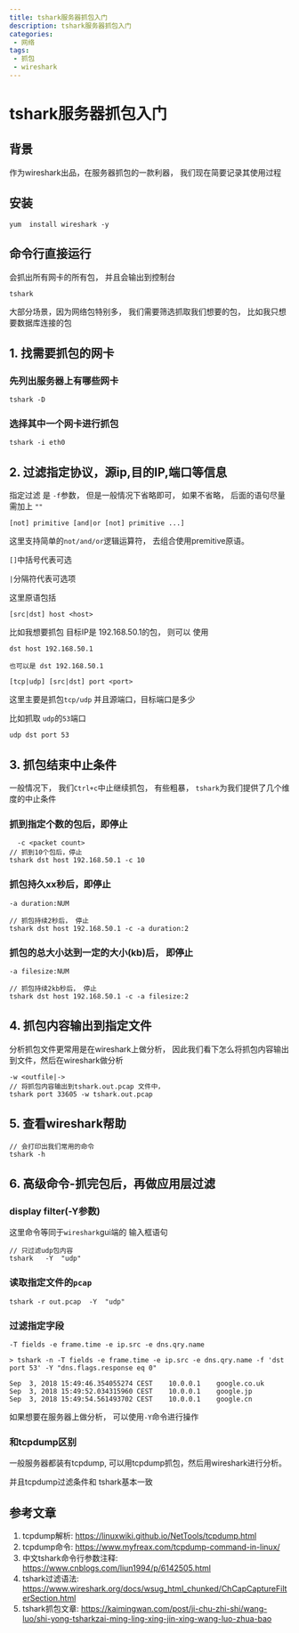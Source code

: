 ```yaml
---
title: tshark服务器抓包入门
description: tshark服务器抓包入门
categories:
 - 网络
tags:
 - 抓包
 - wireshark
---
```


# tshark服务器抓包入门


## 背景

作为wireshark出品，在服务器抓包的一款利器， 我们现在简要记录其使用过程

## 安装

 ```
yum  install wireshark -y
 ```
 
## 命令行直接运行
 
 会抓出所有网卡的所有包， 并且会输出到控制台
 
 ```
 tshark
 ```
 
 大部分场景，因为网络包特别多， 我们需要筛选抓取我们想要的包， 比如我只想要数据库连接的包
 
 
## 1. 找需要抓包的网卡

### 先列出服务器上有哪些网卡

```
tshark -D
```

### 选择其中一个网卡进行抓包 

```
tshark -i eth0
```

## 2. 过滤指定协议，源ip,目的IP,端口等信息

指定过滤 是 `-f`参数， 但是一般情况下省略即可， 如果不省略， 后面的语句尽量需加上 `""`

```
[not] primitive [and|or [not] primitive ...]
```

这里支持简单的`not/and/or`逻辑运算符， 去组合使用premitive原语。

`[]`中括号代表可选

`|`分隔符代表可选项

这里原语包括

```
[src|dst] host <host>
```

比如我想要抓包 目标IP是 192.168.50.1的包， 则可以 使用

```
dst host 192.168.50.1

也可以是 dst 192.168.50.1
```

```
[tcp|udp] [src|dst] port <port>
```
这里主要是抓包`tcp/udp` 并且源端口，目标端口是多少

比如抓取 `udp`的`53`端口

```
udp dst port 53
```


## 3.  抓包结束中止条件

一般情况下， 我们`Ctrl+c`中止继续抓包， 有些粗暴， `tshark`为我们提供了几个维度的中止条件

### 抓到指定个数的包后，即停止

```
  -c <packet count>
// 抓到10个包后，停止
tshark dst host 192.168.50.1 -c 10
``` 

### 抓包持久xx秒后，即停止

```
-a duration:NUM

// 抓包持续2秒后， 停止
tshark dst host 192.168.50.1 -c -a duration:2
```

### 抓包的总大小达到一定的大小(kb)后， 即停止

```
-a filesize:NUM

// 抓包持续2kb秒后， 停止
tshark dst host 192.168.50.1 -c -a filesize:2
```

## 4. 抓包内容输出到指定文件

分析抓包文件更常用是在wireshark上做分析， 因此我们看下怎么将抓包内容输出到文件，然后在wireshark做分析

```
-w <outfile|->
// 将抓包内容输出到tshark.out.pcap 文件中，
tshark port 33605 -w tshark.out.pcap
```

## 5. 查看wireshark帮助

```
// 会打印出我们常用的命令
tshark -h 
```

## 6. 高级命令-抓完包后，再做应用层过滤


### display filter(-Y参数)

这里命令等同于`wireshark`gui端的 输入框语句

```
// 只过滤udp包内容
tshark   -Y  "udp"
```

### 读取指定文件的`pcap`

```
tshark -r out.pcap  -Y  "udp"
```

### 过滤指定字段


```
-T fields -e frame.time -e ip.src -e dns.qry.name

> tshark -n -T fields -e frame.time -e ip.src -e dns.qry.name -f 'dst port 53' -Y "dns.flags.response eq 0"

Sep  3, 2018 15:49:46.354055274 CEST    10.0.0.1    google.co.uk
Sep  3, 2018 15:49:52.034315960 CEST    10.0.0.1    google.jp
Sep  3, 2018 15:49:54.561493702 CEST    10.0.0.1    google.cn

```

如果想要在服务器上做分析， 可以使用`-Y`命令进行操作

### 和tcpdump区别

一般服务器都装有tcpdump, 可以用tcpdump抓包，然后用wireshark进行分析。

并且tcpdump过滤条件和 tshark基本一致

## 参考文章

1. tcpdump解析: https://linuxwiki.github.io/NetTools/tcpdump.html
2. tcpdump命令: https://www.myfreax.com/tcpdump-command-in-linux/
3. 中文tshark命令行参数注释: https://www.cnblogs.com/liun1994/p/6142505.html
4. tshark过滤语法: https://www.wireshark.org/docs/wsug_html_chunked/ChCapCaptureFilterSection.html
5. tshark抓包文章: https://kaimingwan.com/post/ji-chu-zhi-shi/wang-luo/shi-yong-tsharkzai-ming-ling-xing-jin-xing-wang-luo-zhua-bao

 
 


